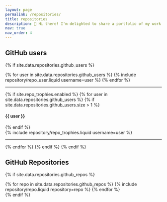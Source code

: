 ```yaml
---
layout: page
permalink: /repositories/
title: repositories
description: 👋 Hi there! I'm delighted to share a portfolio of my work through these GitHub repositories. I am always open to collaborating with other passionate developers or incorporating valuable feedback to enhance these projects. Feel free to fork any repository, submit pull requests, or reach out directly if you have ideas or suggestions. Your contributions are welcome and greatly appreciated!
nav: true
nav_order: 4
---
```


## GitHub users

{% if site.data.repositories.github_users %}

<div class="repositories d-flex flex-wrap flex-md-row flex-column justify-content-between align-items-center">
  {% for user in site.data.repositories.github_users %}
    {% include repository/repo_user.liquid username=user %}
  {% endfor %}
</div>

---

{% if site.repo_trophies.enabled %}
{% for user in site.data.repositories.github_users %}
{% if site.data.repositories.github_users.size > 1 %}

  <h4>{{ user }}</h4>
  {% endif %}
  <div class="repositories d-flex flex-wrap flex-md-row flex-column justify-content-between align-items-center">
  {% include repository/repo_trophies.liquid username=user %}
  </div>

---

{% endfor %}
{% endif %}
{% endif %}

## GitHub Repositories

{% if site.data.repositories.github_repos %}

<div class="repositories d-flex flex-wrap flex-md-row flex-column justify-content-between align-items-center">
  {% for repo in site.data.repositories.github_repos %}
    {% include repository/repo.liquid repository=repo %}
  {% endfor %}
</div>
{% endif %}
